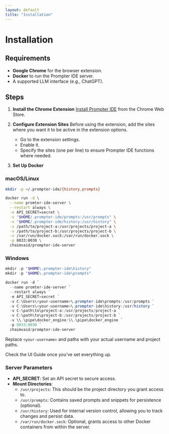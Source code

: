 ```yaml
---
layout: default
title: "Installation"
---
```


# Installation

## Requirements

- **Google Chrome** for the browser extension.
- **Docker** to run the Prompter IDE server.
- A supported LLM interface (e.g., ChatGPT).

## Steps

1. **Install the Chrome Extension**
   [Install Prompter IDE](https://chromewebstore.google.com/detail/prompter-ide/chiamapkmadbnnfgkkipkeojnfofjfba) from the Chrome Web Store.

2. **Configure Extension Sites**
   Before using the extension, add the sites where you want it to be active in the extension options.
   - Go to the extension settings.
   - Enable it.
   - Specify the sites (one per line) to ensure Prompter IDE functions where needed.

3. **Set Up Docker**

### macOS/Linux

```bash
mkdir -p ~/.prompter-ide/{history,prompts}

docker run -d \
  --name promter-ide-server \
  --restart always \
  -e API_SECRET=secret \
  -v "$HOME/.prompter-ide/prompts:/usr/prompts" \
  -v "$HOME/.prompter-ide/history:/usr/history" \
  -v /path/to/project-a:/usr/projects/project-a \
  -v /path/to/project-b:/usr/projects/project-b \
  -v /var/run/docker.sock:/var/run/docker.sock \
  -p 8033:8030 \
  chaimvaid/prompter-ide-server
```

### Windows

```powershell
mkdir -p "$HOME\.prompter-ide\history"
mkdir -p "$HOME\.prompter-ide\prompts"

docker run -d `
  --name promter-ide-server `
  --restart always `
  -e API_SECRET=secret `
  -v C:\Users\<your-username>\.prompter-ide\prompts:/usr/prompts `
  -v C:\Users\<your-username>\.prompter-ide\history:/usr/history `
  -v C:\path\to\project-a:/usr/projects/project-a `
  -v C:\path\to\project-b:/usr/projects/project-b `
  -v \\.\pipe\docker_engine:\\.\pipe\docker_engine `
  -p 8033:8030 `
  chaimvaid/prompter-ide-server
```

Replace `<your-username>` and paths with your actual username and project paths.

Check the UI Guide once you’ve set everything up.

### Server Parameters

- **API_SECRET**: Set an API secret to secure access.
- **Mount Directories**:
  - `/usr/projects`: This should be the project directory you grant access to.
  - `/usr/prompts`: Contains saved prompts and snippets for persistence (optional).
  - `/usr/history`: Used for internal version control, allowing you to track changes and persist data.
  - `/var/run/docker.sock`: Optional, grants access to other Docker containers from within the server.
